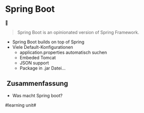 
# Spring Boot
🍃

>  Spring Boot is an opinionated version of Spring Framework.

- Spring Boot builds on top of Spring
- Viele Default-Konfigurationen
	- application.properties automatisch suchen
	- Embeded Tomcat
	- JSON support
	- Package in .jar Datei…

##  Zusammenfassung
- Was macht Spring boot?

#learning unit#